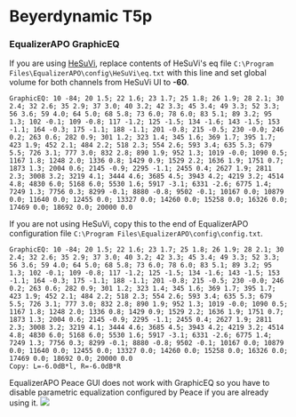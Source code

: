 # Beyerdynamic T5p
### EqualizerAPO GraphicEQ
If you are using [HeSuVi](https://sourceforge.net/projects/hesuvi/), replace contents of HeSuVi's eq file `C:\Program Files\EqualizerAPO\config\HeSuVi\eq.txt` with this line and set global volume for both channels from HeSuVi UI to **-60**.
```
GraphicEQ: 10 -84; 20 1.5; 22 1.6; 23 1.7; 25 1.8; 26 1.9; 28 2.1; 30 2.4; 32 2.6; 35 2.9; 37 3.0; 40 3.2; 42 3.3; 45 3.4; 49 3.3; 52 3.3; 56 3.6; 59 4.0; 64 5.0; 68 5.8; 73 6.0; 78 6.0; 83 5.1; 89 3.2; 95 1.3; 102 -0.1; 109 -0.8; 117 -1.2; 125 -1.5; 134 -1.6; 143 -1.5; 153 -1.1; 164 -0.3; 175 -1.1; 188 -1.1; 201 -0.8; 215 -0.5; 230 -0.0; 246 0.2; 263 0.6; 282 0.9; 301 1.2; 323 1.4; 345 1.6; 369 1.7; 395 1.7; 423 1.9; 452 2.1; 484 2.2; 518 2.3; 554 2.6; 593 3.4; 635 5.3; 679 5.5; 726 3.1; 777 3.0; 832 2.8; 890 1.9; 952 1.3; 1019 -0.0; 1090 0.5; 1167 1.8; 1248 2.0; 1336 0.8; 1429 0.9; 1529 2.2; 1636 1.9; 1751 0.7; 1873 1.3; 2004 0.6; 2145 -0.9; 2295 -1.1; 2455 0.4; 2627 1.9; 2811 2.3; 3008 3.2; 3219 4.1; 3444 4.6; 3685 4.5; 3943 4.2; 4219 3.2; 4514 4.8; 4830 6.0; 5168 6.0; 5530 1.6; 5917 -3.1; 6331 -2.6; 6775 1.4; 7249 1.3; 7756 0.3; 8299 -0.1; 8880 -0.8; 9502 -0.1; 10167 0.0; 10879 0.0; 11640 0.0; 12455 0.0; 13327 0.0; 14260 0.0; 15258 0.0; 16326 0.0; 17469 0.0; 18692 0.0; 20000 0.0
```
If you are not using HeSuVi, copy this to the end of EqualizerAPO configuration file `C:\Program Files\EqualizerAPO\config\config.txt`.
```
GraphicEQ: 10 -84; 20 1.5; 22 1.6; 23 1.7; 25 1.8; 26 1.9; 28 2.1; 30 2.4; 32 2.6; 35 2.9; 37 3.0; 40 3.2; 42 3.3; 45 3.4; 49 3.3; 52 3.3; 56 3.6; 59 4.0; 64 5.0; 68 5.8; 73 6.0; 78 6.0; 83 5.1; 89 3.2; 95 1.3; 102 -0.1; 109 -0.8; 117 -1.2; 125 -1.5; 134 -1.6; 143 -1.5; 153 -1.1; 164 -0.3; 175 -1.1; 188 -1.1; 201 -0.8; 215 -0.5; 230 -0.0; 246 0.2; 263 0.6; 282 0.9; 301 1.2; 323 1.4; 345 1.6; 369 1.7; 395 1.7; 423 1.9; 452 2.1; 484 2.2; 518 2.3; 554 2.6; 593 3.4; 635 5.3; 679 5.5; 726 3.1; 777 3.0; 832 2.8; 890 1.9; 952 1.3; 1019 -0.0; 1090 0.5; 1167 1.8; 1248 2.0; 1336 0.8; 1429 0.9; 1529 2.2; 1636 1.9; 1751 0.7; 1873 1.3; 2004 0.6; 2145 -0.9; 2295 -1.1; 2455 0.4; 2627 1.9; 2811 2.3; 3008 3.2; 3219 4.1; 3444 4.6; 3685 4.5; 3943 4.2; 4219 3.2; 4514 4.8; 4830 6.0; 5168 6.0; 5530 1.6; 5917 -3.1; 6331 -2.6; 6775 1.4; 7249 1.3; 7756 0.3; 8299 -0.1; 8880 -0.8; 9502 -0.1; 10167 0.0; 10879 0.0; 11640 0.0; 12455 0.0; 13327 0.0; 14260 0.0; 15258 0.0; 16326 0.0; 17469 0.0; 18692 0.0; 20000 0.0
Copy: L=-6.0dB*l, R=-6.0dB*R
```
EqualizerAPO Peace GUI does not work with GraphicEQ so you have to disable parametric equalization configured by Peace if you are already using it.
![](https://raw.githubusercontent.com/jaakkopasanen/AutoEq/master/results/Sonoma%20Model%20One/innerfidelity/onear/Beyerdynamic%20T5p/Beyerdynamic%20T5p.png)

